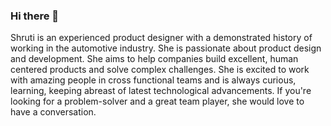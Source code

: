 ### Hi there 👋
Shruti is an experienced product designer with a demonstrated history of working in the automotive industry. She is passionate about product design and development. She aims to help companies build excellent, human centered products and solve complex challenges. She is excited to work with amazing people in cross functional teams and is always curious, learning, keeping abreast of latest technological advancements. If you're looking for a problem-solver and a great team player, she would love to have a conversation.

<!--
**Shruti-Awale/Shruti-Awale** is a ✨ _special_ ✨ repository because its `README.md` (this file) appears on your GitHub profile.

Here are some ideas to get you started:

- 🔭 I’m currently working on ...
- 🌱 I’m currently learning ...
- 👯 I’m looking to collaborate on ...
- 🤔 I’m looking for help with ...
- 💬 Ask me about ...
- 📫 How to reach me: ...
- 😄 Pronouns: ...
- ⚡ Fun fact: ...
-->
